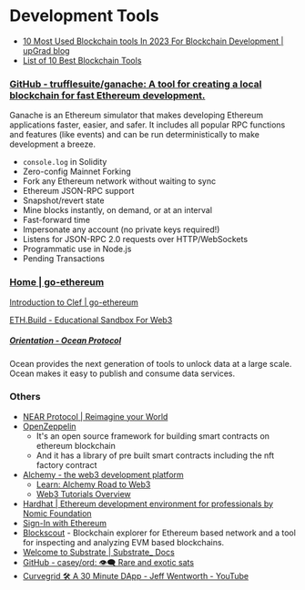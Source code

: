 # Development Tools

- [10 Most Used Blockchain tools In 2023 For Blockchain Development | upGrad blog](https://www.upgrad.com/blog/top-blockchain-tools/)
- [List of 10 Best Blockchain Tools](https://101blockchains.com/best-blockchain-tools/)

### [GitHub - trufflesuite/ganache: A tool for creating a local blockchain for fast Ethereum development.](https://github.com/trufflesuite/ganache)

Ganache is an Ethereum simulator that makes developing Ethereum applications faster, easier, and safer. It includes all popular RPC functions and features (like events) and can be run deterministically to make development a breeze.

- `console.log` in Solidity
- Zero-config Mainnet Forking
- Fork any Ethereum network without waiting to sync
- Ethereum JSON-RPC support
- Snapshot/revert state
- Mine blocks instantly, on demand, or at an interval
- Fast-forward time
- Impersonate any account (no private keys required!)
- Listens for JSON-RPC 2.0 requests over HTTP/WebSockets
- Programmatic use in Node.js
- Pending Transactions

### [Home | go-ethereum](https://geth.ethereum.org/)

[Introduction to Clef | go-ethereum](https://geth.ethereum.org/docs/tools/clef/introduction)

[ETH.Build - Educational Sandbox For Web3](https://eth.build/)

##### [Orientation - Ocean Protocol](https://docs.oceanprotocol.com/)

Ocean provides the next generation of tools to unlock data at a large scale. Ocean makes it easy to publish and consume data services.

### Others

- [NEAR Protocol | Reimagine your World](https://near.org/)
- [OpenZeppelin](https://www.openzeppelin.com/)
  - It's an open source framework for building smart contracts on ethereum blockchain
  - And it has a library of pre built smart contracts including the nft factory contract
- [Alchemy - the web3 development platform](https://www.alchemy.com/)
  - [Learn: Alchemy Road to Web3](https://www.youtube.com/playlist?list=PLMj8NvODurfEYLsuiClgikZBGDfhwdcXF)
  - [Web3 Tutorials Overview](https://docs.alchemy.com/docs)
- [Hardhat | Ethereum development environment for professionals by Nomic Foundation](https://hardhat.org/)
- [Sign-In with Ethereum](https://login.xyz/)
- [Blockscout](https://www.blockscout.com/) - Blockchain explorer for Ethereum based network and a tool for inspecting and analyzing EVM based blockchains.
- [Welcome to Substrate | Substrate\_ Docs](https://docs.substrate.io/learn/welcome-to-substrate/)
- [GitHub - casey/ord: 👁‍🗨 Rare and exotic sats](https://github.com/casey/ord)
- [Curvegrid 🛠 A 30 Minute DApp - Jeff Wentworth - YouTube](https://www.youtube.com/watch?v=PzmVzShojlM&ab_channel=ETHGlobal)
